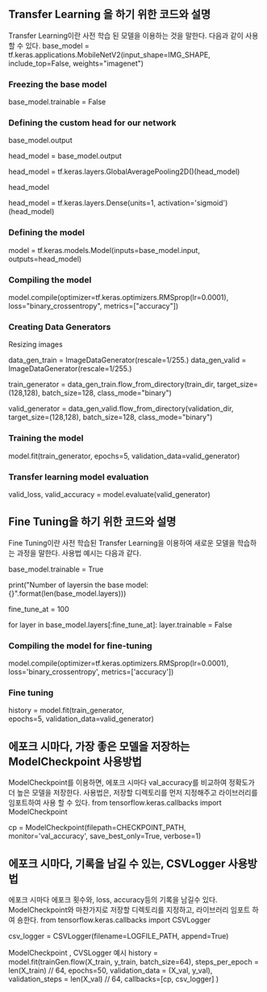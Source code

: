 ## Transfer Learning 을 하기 위한 코드와 설명
Transfer Learning이란 사전 학습 된 모델을 이용하는 것을 말한다. 다음과 같이 사용 할 수 있다.
base_model = tf.keras.applications.MobileNetV2(input_shape=IMG_SHAPE, include_top=False, weights="imagenet")

### Freezing the base model

base_model.trainable = False

### Defining the custom head for our network

base_model.output

head_model = base_model.output

head_model = tf.keras.layers.GlobalAveragePooling2D()(head_model)

head_model

head_model = tf.keras.layers.Dense(units=1, activation='sigmoid')(head_model)

### Defining the model

model = tf.keras.models.Model(inputs=base_model.input, outputs=head_model)

### Compiling the model

model.compile(optimizer=tf.keras.optimizers.RMSprop(lr=0.0001), loss="binary_crossentropy", metrics=["accuracy"])

### Creating Data Generators

Resizing images

data_gen_train = ImageDataGenerator(rescale=1/255.)
data_gen_valid = ImageDataGenerator(rescale=1/255.)

train_generator = data_gen_train.flow_from_directory(train_dir, target_size=(128,128), batch_size=128, class_mode="binary")

valid_generator = data_gen_valid.flow_from_directory(validation_dir, target_size=(128,128), batch_size=128, class_mode="binary")

### Training the model

model.fit(train_generator, epochs=5, validation_data=valid_generator)

### Transfer learning model evaluation

valid_loss, valid_accuracy = model.evaluate(valid_generator)

## Fine Tuning을 하기 위한 코드와 설명
Fine Tuning이란 사전 학습된 Transfer Learning을 이용하여 새로운 모델을 학습하는 과정을 말한다. 사용법 예시는 다음과 같다.

base_model.trainable = True

print("Number of layersin the base model: {}".format(len(base_model.layers)))

fine_tune_at = 100

for layer in base_model.layers[:fine_tune_at]:
    layer.trainable = False

### Compiling the model for fine-tuning

model.compile(optimizer=tf.keras.optimizers.RMSprop(lr=0.0001),
              loss='binary_crossentropy',
              metrics=['accuracy'])

### Fine tuning

history = model.fit(train_generator,  
                    epochs=5, 
                    validation_data=valid_generator)
                    
## 에포크 시마다, 가장 좋은 모델을 저장하는 ModelCheckpoint 사용방법
ModelCheckpoint를 이용하면, 에포크 시마다 val_accuracy를 비교하여 정확도가 더 높은 모델을 저장한다.
사용법은, 저장할 디렉토리를 먼저 지정해주고 라이브러리를 임포트하여 사용 할 수 있다.
from tensorflow.keras.callbacks import ModelCheckpoint

cp = ModelCheckpoint(filepath=CHECKPOINT_PATH, monitor='val_accuracy', save_best_only=True, verbose=1)

## 에포크 시마다, 기록을 남길 수 있는, CSVLogger 사용방법
에포크 시마다 에포크 횟수와, loss, accuracy등의 기록을 남길수 있다.
ModelCheckpoint와 마찬가지로 저장할 디렉토리를 지정하고, 라이브러리 임포트 하여 숑한다.
from tensorflow.keras.callbacks import CSVLogger

csv_logger = CSVLogger(filename=LOGFILE_PATH, append=True)


ModelCheckpoint , CVSLogger 예시
history = model.fit(trainGen.flow(X_train, y_train, batch_size=64), steps_per_epoch = len(X_train) // 64, epochs=50,
                    validation_data = (X_val, y_val), validation_steps = len(X_val) // 64, callbacks=[cp, csv_logger]
                    )
